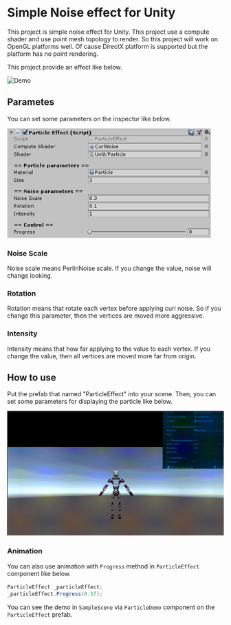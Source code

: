 # Simple Noise effect for Unity

This project is simple noise effect for Unity. This project use a compute shader and use point mesh topology to render. So this project will work on OpenGL platforms well. Of cause DirectX platform is supported but the platform has no point rendering.

This project provide an effect like below.

![Demo](./demo.gif)



## Parametes

You can set some parameters on the inspector like below.

![Inspector](./inspector.png)

### Noise Scale

Noise scale means PerlinNoise scale. If you change the value, noise will change looking.

### Rotation

Rotation means that rotate each vertex before applying curl noise. So if you change this parameter, then the vertices are moved more aggressive.

### Intensity

Intensity means that how far applying to the value to each vertex. If you change the value, then all vertices are moved more far from origin.



## How to use

Put the prefab that named "ParticleEffect" into your scene. Then, you can set some parameters for displaying the particle like below.

![Howto demo](./howto.gif)

### Animation

You can also use animation with `Progress` method in `ParticleEffect` component like below.

```C#
ParticleEffect _particleEffect;
_particleEffect.Progress(0.5f);
```

You can see the demo in `SampleScene` via `ParticleDemo` component on the `ParticleEffect` prefab.